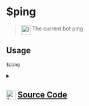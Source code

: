 # $ping
> <img align="top" src="https://upload.wikimedia.org/wikipedia/commons/thumb/e/e4/Infobox_info_icon.svg/160px-Infobox_info_icon.svg.png?20150409153300" alt="image" width="25" height="auto"> The current bot ping
## Usage
```
$ping
```
<details>
<summary>
    
## <img align="top" src="https://cdn4.iconfinder.com/data/icons/iconsimple-logotypes/512/github-512.png" alt="image" width="25" height="auto">  [Source Code](https://github.com/tryforge/ForgeScript-V2/blob/main/src/native/ping.ts)
    
</summary>
    
```ts
import { NativeFunction, Return } from "../structures"

export default new NativeFunction({
    name: "$ping",
    version: "1.0.0",
    description: "The current bot ping",
    unwrap: false,
    execute(ctx) {
        return Return.success(ctx.client.ws.ping)
    },
})

```
    
</details>